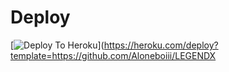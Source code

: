 # Deploy
[![Deploy To Heroku]( https://www.herokucdn.com/deploy/button.svg)](https://heroku.com/deploy?template=https://github.com/Aloneboiii/LEGENDX
